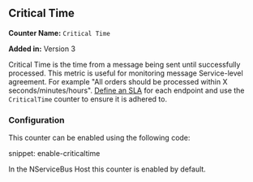 ## Critical Time

**Counter Name:** `Critical Time`

**Added in:** Version 3

Critical Time is the time from a message being sent until successfully processed. This metric is useful for monitoring message Service-level agreement. For example "All orders should be processed within X seconds/minutes/hours". [Define an SLA](performance-counters.md#sla-violation-countdown) for each endpoint and use the `CriticalTime` counter to ensure it is adhered to.


### Configuration

This counter can be enabled using the following code:

snippet: enable-criticaltime

In the NServiceBus Host this counter is enabled by default.